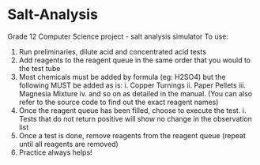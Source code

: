 # Salt-Analysis
Grade 12 Computer Science project - salt analysis simulator
To use:
  1. Run preliminaries, dilute acid and concentrated acid tests
  2. Add reagents to the reagent queue in the same order that you would to the test tube
  3. Most chemicals must be added by formula (eg: H2SO4) but the following MUST be added as is:
    i. Copper Turnings
    ii. Paper Pellets
    iii. Magnesia Mixture
    iv. and so on as detailed in the manual. (You can also refer to the source code to find out the exact reagent names)
  4. Once the reagent queue has been filled, choose to execute the test.
    i. Tests that do not return positive will show no change in the observation list
  5. Once a test is done, remove reagents from the reagent queue (repeat until all reagents are removed)
  6. Practice always helps!
